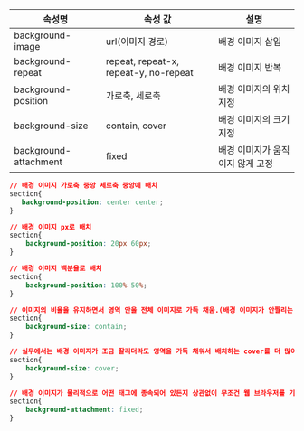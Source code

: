 |속성명|속성 값|설명
|---|---|---|
|background-image|url(이미지 경로)|배경 이미지 삽입
|background-repeat|repeat, repeat-x, repeat-y, no-repeat|배경 이미지 반복
|background-position|가로축, 세로축|배경 이미지의 위치 지정
|background-size|contain, cover|배경 이미지의 크기 지정
|background-attachment|fixed|배경 이미지가 움직이지 않게 고정

```css
// 배경 이미지 가로축 중앙 세로축 중앙에 배치
section{
   background-position: center center;
}

// 배경 이미지 px로 배치
section{
    background-position: 20px 60px;
}

// 배경 이미지 백분율로 배치 
section{
    background-position: 100% 50%;
}

```

```css
// 이미지의 비율을 유지하면서 영역 안을 전체 이미지로 가득 채움.(배경 이미지가 안짤리는 대신 여백이 있을 수 있음)
section{
    background-size: contain;
}

// 실무에서는 배경 이미지가 조금 잘리더라도 영역을 가득 채워서 배치하는 cover를 더 많이 사용.
section{
    background-size: cover;
}
```

```css
// 배경 이미지가 물리적으로 어떤 태그에 종속되어 있든지 상관없이 무조건 웹 브라우저를 기준으로 고정
section{
	background-attachment: fixed;
}
```